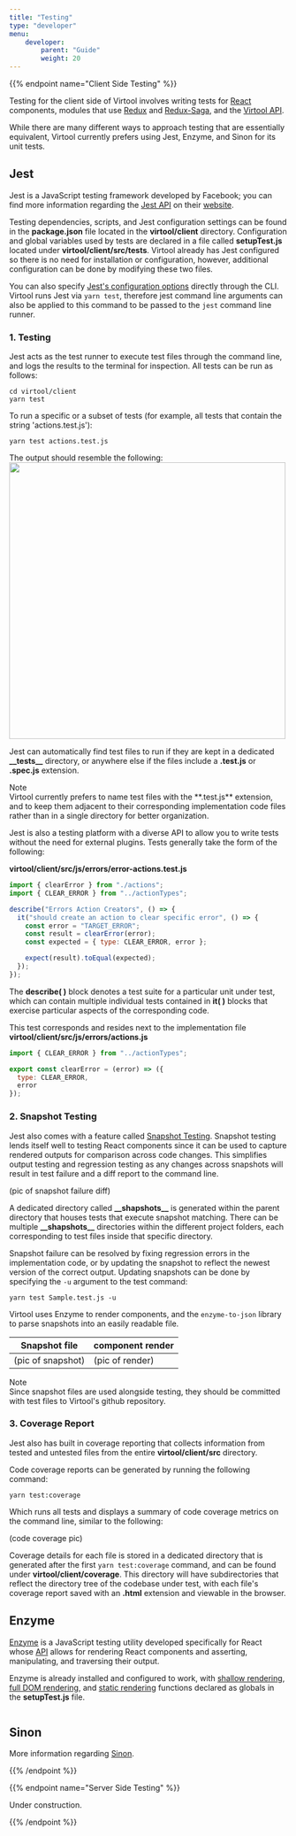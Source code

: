 ```yaml
---
title: "Testing"
type: "developer"
menu:
    developer:
        parent: "Guide"
        weight: 20
---
```


{{% endpoint name="Client Side Testing" %}}

Testing for the client side of Virtool involves writing tests for [React](https://reactjs.org/) components, modules that use [Redux](https://redux.js.org/) and [Redux-Saga](https://redux-saga.js.org/), and the [Virtool API](/docs/api). 

While there are many different ways to approach testing that are essentially equivalent, Virtool currently prefers using Jest, Enzyme, and Sinon for its unit tests. 

## Jest

Jest is a JavaScript testing framework developed by Facebook; you can find more information regarding the [Jest API](https://facebook.github.io/jest/docs/en/api.html) on their [website](https://facebook.github.io/jest). 


Testing dependencies, scripts, and Jest configuration settings can be found in the **package.json** file located in the **virtool/client** directory.
Configuration and global variables used by tests are declared in a file called **setupTest.js** located under **virtool/client/src/tests**.
Virtool already has Jest configured so there is no need for installation or configuration, however, additional configuration can be done by modifying these two files. 

You can also specify [Jest's configuration options](https://facebook.github.io/jest/docs/en/cli.html) directly through the CLI. Virtool runs Jest via `yarn test`, therefore jest command line arguments can also be applied to this command to be passed to the `jest` command line runner. 

### 1. Testing

Jest acts as the test runner to execute test files through the command line, and logs the results to the terminal for inspection. 
All tests can be run as follows:
```term
cd virtool/client
yarn test
```
To run a specific or a subset of tests (for example, all tests that contain the string 'actions.test.js'):
```term
yarn test actions.test.js
```
The output should resemble the following:
<img src="/docs_images/jest_test_pass.png" width="500">

Jest can automatically find test files to run if they are kept in a dedicated **\_\_tests\_\_** directory, or anywhere else if the files include a **.test.js** or **.spec.js** extension. 
<article class="message is-info">
  <div class="message-header">
    Note
  </div>
  <div class="message-body">
    Virtool currently prefers to name test files with the **.test.js** extension, and to keep them adjacent to their corresponding implementation code files rather than in a single directory for better organization. 
  </div>
</article>

Jest is also a testing platform with a diverse API to allow you to write tests without the need for external plugins. Tests generally take the form of the following:

**virtool/client/src/js/errors/error-actions.test.js**
```javascript
import { clearError } from "./actions";
import { CLEAR_ERROR } from "../actionTypes";

describe("Errors Action Creators", () => {
  it("should create an action to clear specific error", () => {
    const error = "TARGET_ERROR";
    const result = clearError(error);
    const expected = { type: CLEAR_ERROR, error };

    expect(result).toEqual(expected);
  });
});
```
The **describe( )** block denotes a test suite for a particular unit under test, which can contain multiple individual tests contained in **it( )** blocks that exercise particular aspects of the corresponding code. 

This test corresponds and resides next to the implementation file **virtool/client/src/js/errors/actions.js**
```javascript
import { CLEAR_ERROR } from "../actionTypes";

export const clearError = (error) => ({
  type: CLEAR_ERROR,
  error
});
```
### 2. Snapshot Testing

Jest also comes with a feature called [Snapshot Testing](https://facebook.github.io/jest/docs/en/snapshot-testing.html). Snapshot testing lends itself well to testing React components since it can be used to capture rendered outputs for comparison across code changes. This simplifies output testing and regression testing as any changes across snapshots will result in test failure and a diff report to the command line.

(pic of snapshot failure diff)

A dedicated directory called **\_\_shapshots\_\_** is generated within the parent directory that houses tests that execute snapshot matching. There can be multiple **\_\_shapshots\_\_** directories within the different project folders, each corresponding to test files inside that specific directory.

Snapshot failure can be resolved by fixing regression errors in the implementation code, or by updating the snapshot to reflect the newest version of the correct output.
Updating snapshots can be done by specifying the `-u` argument to the test command:
```term
yarn test Sample.test.js -u
```

Virtool uses Enzyme to render components, and the `enzyme-to-json` library to parse snapshots into an easily readable file.

| Snapshot file        | component render     |
| -------------------- | -------------------- |
| (pic of snapshot)    | (pic of render)      |

<article class="message is-info">
  <div class="message-header">
    Note
  </div>
  <div class="message-body">
    Since snapshot files are used alongside testing, they should be committed with test files to Virtool's github repository. 
  </div>
</article>

### 3. Coverage Report

Jest also has built in coverage reporting that collects information from tested and untested files from the entire **virtool/client/src** directory.

Code coverage reports can be generated by running the following command:
```term
yarn test:coverage
```
Which runs all tests and displays a summary of code coverage metrics on the command line, similar to the following:

(code coverage pic)

Coverage details for each file is stored in a dedicated directory that is generated after the first `yarn test:coverage` command, and can be found under **virtool/client/coverage**. This directory will have subdirectories that reflect the directory tree of the codebase under test, with each file's coverage report saved with an **.html** extension and viewable in the browser. 

## Enzyme

[Enzyme](http://airbnb.io/enzyme/) is a JavaScript testing utility developed specifically for React whose [API](http://airbnb.io/enzyme/docs/api/) allows for rendering React components and asserting, manipulating, and traversing their output. 

Enzyme is already installed and configured to work, with [shallow rendering](http://airbnb.io/enzyme/docs/api/shallow.html), [full DOM rendering](http://airbnb.io/enzyme/docs/api/mount.html), and [static rendering](http://airbnb.io/enzyme/docs/api/render.html) functions declared as globals in the **setupTest.js** file.

```javascript
```

## Sinon

More information regarding [Sinon](http://sinonjs.org).

{{% /endpoint %}}

{{% endpoint name="Server Side Testing" %}}

<article class="message is-warning">
  <div class="message-body">
    Under construction.
  </div>
</article>

{{% /endpoint %}}

